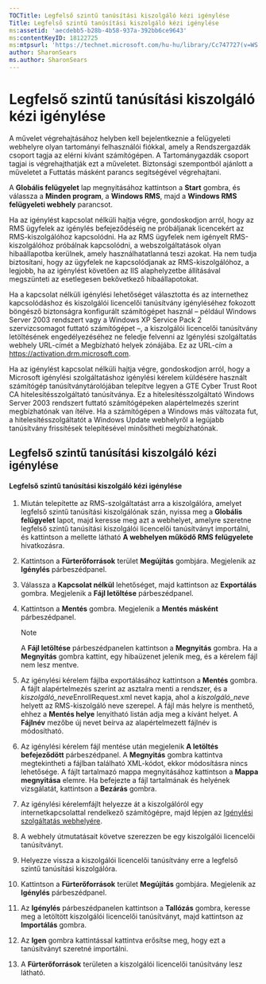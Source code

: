 ```yaml
---
TOCTitle: Legfelső szintű tanúsítási kiszolgáló kézi igénylése
Title: Legfelső szintű tanúsítási kiszolgáló kézi igénylése
ms:assetid: 'aecdebb5-b28b-4b58-937a-392bb6ce9643'
ms:contentKeyID: 18122725
ms:mtpsurl: 'https://technet.microsoft.com/hu-hu/library/Cc747727(v=WS.10)'
author: SharonSears
ms.author: SharonSears
---
```


Legfelső szintű tanúsítási kiszolgáló kézi igénylése
====================================================

A művelet végrehajtásához helyben kell bejelentkeznie a felügyeleti webhelyre olyan tartományi felhasználói fiókkal, amely a Rendszergazdák csoport tagja az elérni kívánt számítógépen. A Tartománygazdák csoport tagjai is végrehajthatják ezt a műveletet. Biztonsági szempontból ajánlott a műveletet a Futtatás másként parancs segítségével végrehajtani.

A **Globális felügyelet** lap megnyitásához kattintson a **Start** gombra, és válassza a **Minden program**, a **Windows RMS**, majd a **Windows RMS felügyeleti webhely** parancsot.

Ha az igénylést kapcsolat nélküli hajtja végre, gondoskodjon arról, hogy az RMS ügyfelek az igénylés befejeződéséig ne próbáljanak licencekért az RMS-kiszolgálóhoz kapcsolódni. Ha az RMS ügyfelek nem igényelt RMS-kiszolgálóhoz próbálnak kapcsolódni, a webszolgáltatások olyan hibaállapotba kerülnek, amely használhatatlanná teszi azokat. Ha nem tudja biztosítani, hogy az ügyfelek ne kapcsolódjanak az RMS-kiszolgálóhoz, a legjobb, ha az igénylést követően az IIS alaphelyzetbe állításával megszünteti az esetlegesen bekövetkező hibaállapotokat.

Ha a kapcsolat nélküli igénylési lehetőséget választotta és az internethez kapcsolódáshoz és kiszolgálói licencelői tanúsítvány igényléséhez fokozott böngésző biztonságra konfigurált számítógépet használ – például Windows Server 2003 rendszert vagy a Windows XP Service Pack 2 szervizcsomagot futtató számítógépet –, a kiszolgálói licencelői tanúsítvány letöltésének engedélyezéséhez ne feledje felvenni az Igénylési szolgáltatás webhely URL-címét a Megbízható helyek zónájába. Ez az URL-cím a https://activation.drm.microsoft.com.

Ha az igénylést kapcsolat nélküli hajtja végre, gondoskodjon arról, hogy a Microsoft igénylési szolgáltatáshoz igénylési kérelem küldésére használt számítógép tanúsítványtárolójában telepítve legyen a GTE Cyber Trust Root CA hitelesítésszolgáltató tanúsítványa. Ez a hitelesítésszolgáltató Windows Server 2003 rendszert futtató számítógépeken alapértelmezés szerint megbízhatónak van ítélve. Ha a számítógépen a Windows más változata fut, a hitelesítésszolgáltatót a Windows Update webhelyről a legújabb tanúsítvány frissítések telepítésével minősítheti megbízhatónak.

Legfelső szintű tanúsítási kiszolgáló kézi igénylése
----------------------------------------------------

#### Legfelső szintű tanúsítási kiszolgáló kézi igénylése

1.  Miután telepítette az RMS-szolgáltatást arra a kiszolgálóra, amelyet legfelső szintű tanúsítási kiszolgálónak szán, nyissa meg a **Globális felügyelet** lapot, majd keresse meg azt a webhelyet, amelyre szeretne legfelső szintű tanúsítási kiszolgálói licencelői tanúsítványt importálni, és kattintson a mellette látható **A webhelyen működő RMS felügyelete** hivatkozásra.

2.  Kattintson a **Fürterőforrások** terület **Megújítás** gombjára. Megjelenik az **Igénylés** párbeszédpanel.

3.  Válassza a **Kapcsolat nélkül** lehetőséget, majd kattintson az **Exportálás** gombra. Megjelenik a **Fájl letöltése** párbeszédpanel.

4.  Kattintson a **Mentés** gombra. Megjelenik a **Mentés másként** párbeszédpanel.

    > [!NOTE]  
    > A **Fájl letöltése** párbeszédpanelen kattintson a **Megnyitás** gombra. Ha a **Megnyitás** gombra kattint, egy hibaüzenet jelenik meg, és a kérelem fájl nem lesz mentve.

5.  Az igénylési kérelem fájlba exportálásához kattintson a **Mentés** gombra. A fájlt alapértelmezés szerint az asztalra menti a rendszer, és a *kiszolgáló\_neve*EnrollRequest.xml nevet kapja, ahol a *kiszolgáló\_neve* helyett az RMS-kiszolgáló neve szerepel. A fájl más helyre is menthető, ehhez a **Mentés helye** lenyitható listán adja meg a kívánt helyet. A **Fájlnév** mezőbe új nevet beírva az alapértelmezett fájlnév is módosítható.

6.  Az igénylési kérelem fájl mentése után megjelenik **A letöltés befejeződött** párbeszédpanel. A **Megnyitás** gombra kattintva megtekintheti a fájlban található XML-kódot, ekkor módosításra nincs lehetősége. A fájlt tartalmazó mappa megnyitásához kattintson a **Mappa megnyitása** elemre. Ha befejezte a fájl tartalmának és helyének vizsgálatát, kattintson a **Bezárás** gombra.

7.  Az igénylési kérelemfájlt helyezze át a kiszolgálóról egy internetkapcsolattal rendelkező számítógépre, majd lépjen az [Igénylési szolgáltatás webhelyére]().

8.  A webhely útmutatásait követve szerezzen be egy kiszolgálói licencelői tanúsítványt.

9.  Helyezze vissza a kiszolgálói licencelői tanúsítvány erre a legfelső szintű tanúsítási kiszolgálóra.

10. Kattintson a **Fürterőforrások** terület **Megújítás** gombjára. Megjelenik az **Igénylés** párbeszédpanel.

11. Az **Igénylés** párbeszédpanelen kattintson a **Tallózás** gombra, keresse meg a letöltött kiszolgálói licencelői tanúsítványt, majd kattintson az **Importálás** gombra.

12. Az **Igen** gombra kattintással kattintva erősítse meg, hogy ezt a tanúsítványt szeretné importálni.

13. A **Fürterőforrások** területen a kiszolgálói licencelői tanúsítvány lesz látható.